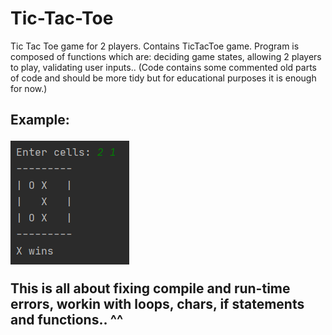 # Tic-Tac-Toe
 Tic Tac Toe game for 2 players. Contains TicTacToe game. Program is composed of functions which are: deciding game states, allowing 2 players to play, validating user inputs.. (Code contains some commented old parts of code and should be more tidy but for educational purposes it is enough for now.)
 
 <h2> Example:
 
 ![GitHub Logo](https://github.com/Dordy175/Tic-Tac-Toe/blob/main/images/play.PNG)
 
 This is all about fixing compile and run-time errors, workin with loops, chars, if statements and functions.. ^^

